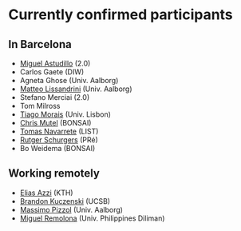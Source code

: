 # Currently confirmed participants

## In Barcelona

* [Miguel Astudillo](mailto:Miguel.astudillo@lca-net.com) (2.0)
* Carlos Gaete (DIW)
* Agneta Ghose (Univ. Aalborg)
* [Matteo Lissandrini](mailto:matteo@cs.aau.dk) (Univ. Aalborg)
* Stefano Merciai (2.0)
* Tom Milross
* [Tiago Morais](mailto:tiago.g.morais@tecnico.ulisboa.pt) (Univ. Lisbon)
* [Chris Mutel](mailto:chris.mutel@bonsai.uno) (BONSAI)
* [Tomas Navarrete](mailto:tomas.navarrete@list.lu) (LIST)
* [Rutger Schurgers](mailto:Schurgers@pre-sustainability.com) (PRé)
* Bo Weidema (BONSAI)

## Working remotely

* [Elias Azzi](mailto:eazzi@kth.se) (KTH)
* [Brandon Kuczenski](mailto:bkuczenski@ucsb.edu) (UCSB)
* [Massimo Pizzol](mailto:massimo@plan.aau.dk) (Univ. Aalborg)
* [Miguel Remolona](mailto:mmremolona@yahoo.com.ph) (Univ. Philippines Diliman)
